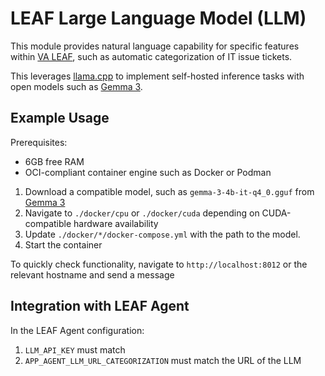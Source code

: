 # LEAF Large Language Model (LLM)

This module provides natural language capability for specific features within [VA LEAF](https://github.com/department-of-veterans-affairs/LEAF), such as automatic categorization of IT issue tickets.

This leverages [llama.cpp](https://github.com/ggml-org/llama.cpp) to implement self-hosted inference tasks with open models such as [Gemma 3](https://huggingface.co/google/gemma-3-4b-it-qat-q4_0-gguf).

## Example Usage
Prerequisites:
- 6GB free RAM
- OCI-compliant container engine such as Docker or Podman

1. Download a compatible model, such as `gemma-3-4b-it-q4_0.gguf` from [Gemma 3](https://huggingface.co/google/gemma-3-4b-it-qat-q4_0-gguf)
2. Navigate to `./docker/cpu` or `./docker/cuda` depending on CUDA-compatible hardware availability
2. Update `./docker/*/docker-compose.yml` with the path to the model.
3. Start the container

To quickly check functionality, navigate to `http://localhost:8012` or the relevant hostname and send a message

## Integration with LEAF Agent
In the LEAF Agent configuration:
1. `LLM_API_KEY` must match
2. `APP_AGENT_LLM_URL_CATEGORIZATION` must match the URL of the LLM
